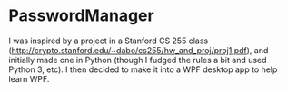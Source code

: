 # PasswordManager
I was inspired by a project in a Stanford CS 255 class (http://crypto.stanford.edu/~dabo/cs255/hw_and_proj/proj1.pdf), and initially made one in Python (though I fudged the rules a bit and used Python 3, etc). I then decided to make it into a WPF desktop app to help learn WPF. 
